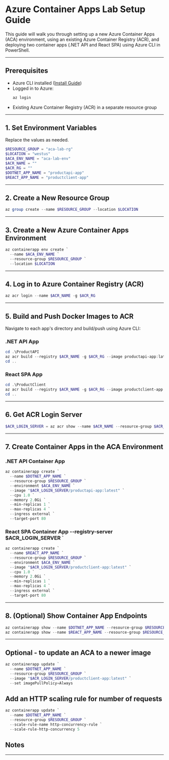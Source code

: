 # Azure Container Apps Lab Setup Guide

This guide will walk you through setting up a new Azure Container Apps (ACA) environment, using an existing Azure Container Registry (ACR), and deploying two container apps (.NET API and React SPA) using Azure CLI in PowerShell.

---

## Prerequisites

- Azure CLI installed ([Install Guide](https://docs.microsoft.com/en-us/cli/azure/install-azure-cli))
- Logged in to Azure:  
  ```powershell
  az login
  ```
- Existing Azure Container Registry (ACR) in a separate resource group

---

## 1. Set Environment Variables

Replace the values as needed.

```powershell
$RESOURCE_GROUP = "aca-lab-rg"
$LOCATION = "westus"
$ACA_ENV_NAME = "aca-lab-env"
$ACR_NAME = ""           
$ACR_RG = ""      
$DOTNET_APP_NAME = "productapi-app"
$REACT_APP_NAME = "productclient-app"
```

---

## 2. Create a New Resource Group

```powershell
az group create --name $RESOURCE_GROUP --location $LOCATION
```

---

## 3. Create a New Azure Container Apps Environment

```powershell
az containerapp env create `
  --name $ACA_ENV_NAME `
  --resource-group $RESOURCE_GROUP `
  --location $LOCATION
```

---

## 4. Log in to Azure Container Registry (ACR)

```powershell
az acr login --name $ACR_NAME -g $ACR_RG 
```

---

## 5. Build and Push Docker Images to ACR

Navigate to each app's directory and build/push using Azure CLI:

### .NET API App

```powershell
cd .\ProductAPI
az acr build --registry $ACR_NAME -g $ACR_RG --image productapi-app:latest .
cd ..
```

### React SPA App

```powershell
cd .\ProductClient
az acr build --registry $ACR_NAME -g $ACR_RG --image productclient-app:latest .
cd ..
```

---

## 6. Get ACR Login Server

```powershell
$ACR_LOGIN_SERVER = az acr show --name $ACR_NAME --resource-group $ACR_RG --query "loginServer" -o tsv
```

---

## 7. Create Container Apps in the ACA Environment

### .NET API Container App

```powershell
az containerapp create `
  --name $DOTNET_APP_NAME `
  --resource-group $RESOURCE_GROUP `
  --environment $ACA_ENV_NAME `
  --image "$ACR_LOGIN_SERVER/productapi-app:latest" `
  --cpu 1.0 `
  --memory 2.0Gi `
  --min-replicas 1 `
  --max-replicas 4 `
  --ingress external `
  --target-port 80
```

### React SPA Container App    --registry-server $ACR_LOGIN_SERVER `

```powershell
az containerapp create `
  --name $REACT_APP_NAME `
  --resource-group $RESOURCE_GROUP `
  --environment $ACA_ENV_NAME `
  --image "$ACR_LOGIN_SERVER/productclient-app:latest" `
  --cpu 1.0 `
  --memory 2.0Gi `
  --min-replicas 1 `
  --max-replicas 4 `
  --ingress external `
  --target-port 80
```

---

## 8. (Optional) Show Container App Endpoints

```powershell
az containerapp show --name $DOTNET_APP_NAME --resource-group $RESOURCE_GROUP --query "properties.configuration.ingress.fqdn" -o tsv
az containerapp show --name $REACT_APP_NAME --resource-group $RESOURCE_GROUP --query "properties.configuration.ingress.fqdn" -o tsv
```

---
## Optional - to update an ACA to a newer image
```powershell
az containerapp update `
  --name $DOTNET_APP_NAME `
  --resource-group $RESOURCE_GROUP `
  --image "$ACR_LOGIN_SERVER/productclient-app:latest" `
  --set imagePullPolicy=Always
```

## Add an HTTP scaling rule for number of requests
```powershell
az containerapp update `
  --name $DOTNET_APP_NAME `
  --resource-group $RESOURCE_GROUP `
  --scale-rule-name http-concurrency-rule `
  --scale-rule-http-concurrency 5
```

## Notes


---